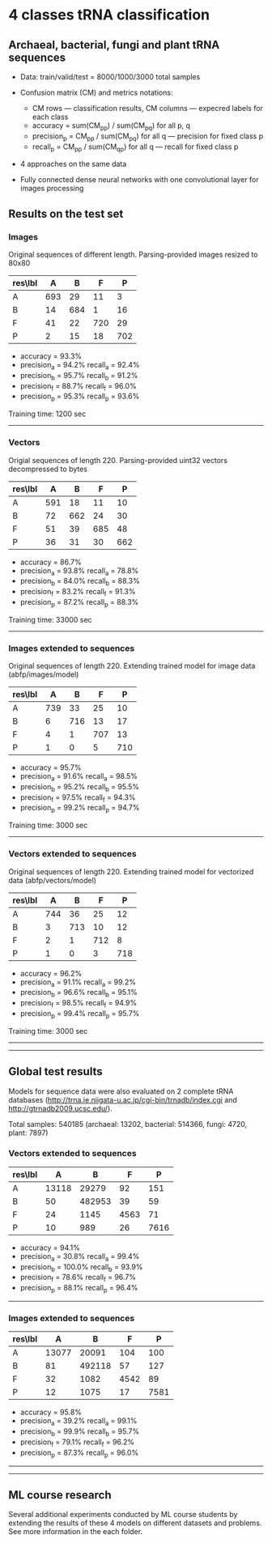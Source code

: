 # 4 classes tRNA classification

## Archaeal, bacterial, fungi and plant tRNA sequences

 * Data: train/valid/test = 8000/1000/3000 total samples

 * Confusion matrix (CM) and metrics notations:

   * CM rows — classification results, CM columns — expecred labels for each class
   * accuracy = sum(CM<sub>pp</sub>) / sum(CM<sub>pq</sub>) for all p, q 
   * precision<sub>p</sub> = CM<sub>pp</sub> / sum(CM<sub>pq</sub>) for all q — precision for fixed class p
   * recall<sub>p</sub> = CM<sub>pp</sub> / sum(CM<sub>qp</sub>) for all q — recall for fixed class p

 * 4 approaches on the same data
 * Fully connected dense neural networks with one convolutional layer for images processing

## Results on the test set
  
### Images 

Original sequences of different length. Parsing-provided images resized to 80x80


| res\lbl | A   | B   | F   | P   |
|---------|-----|-----|-----|-----|
| A       | 693 | 29  | 11  | 3   |
| B       | 14  | 684 | 1   | 16  |
| F       | 41  | 22  | 720 | 29  |
| P       | 2   | 15  | 18  | 702 |

   * accuracy = 93.3%
   * precision<sub>a</sub> = 94.2%        recall<sub>a</sub> = 92.4%
   * precision<sub>b</sub> = 95.7%        recall<sub>b</sub> = 91.2%
   * precision<sub>f</sub> = 88.7%        recall<sub>f</sub> = 96.0%
   * precision<sub>p</sub> = 95.3%        recall<sub>p</sub> = 93.6%

Training time: 1200 sec
   
---------------------------------------------------------------------------------  

### Vectors

Origial sequences of length 220. Parsing-provided uint32 vectors decompressed to bytes


| res\lbl | A   | B   | F   | P   |
|---------|-----|-----|-----|-----|
| A       | 591 | 18  | 11  | 10  |
| B       | 72  | 662 | 24  | 30  |
| F       | 51  | 39  | 685 | 48  |
| P       | 36  | 31  | 30  | 662 |

   * accuracy = 86.7%
   * precision<sub>a</sub> = 93.8%        recall<sub>a</sub> = 78.8%
   * precision<sub>b</sub> = 84.0%        recall<sub>b</sub> = 88.3%
   * precision<sub>f</sub> = 83.2%        recall<sub>f</sub> = 91.3%
   * precision<sub>p</sub> = 87.2%        recall<sub>p</sub> = 88.3%

Training time: 33000 sec

--------------------------------------------------------------------------------- 

### Images extended to sequences

Original sequences of length 220. Extending trained model for image data (abfp/images/model)


| res\lbl | A   | B   | F   | P   |
|---------|-----|-----|-----|-----|
| A       | 739 | 33  | 25  | 10  |
| B       | 6   | 716 | 13  | 17  |
| F       | 4   | 1   | 707 | 13  |
| P       | 1   | 0   | 5   | 710 |

   * accuracy = 95.7%
   * precision<sub>a</sub> = 91.6%        recall<sub>a</sub> = 98.5%
   * precision<sub>b</sub> = 95.2%        recall<sub>b</sub> = 95.5%
   * precision<sub>f</sub> = 97.5%        recall<sub>f</sub> = 94.3%
   * precision<sub>p</sub> = 99.2%        recall<sub>p</sub> = 94.7%

Training time: 3000 sec

--------------------------------------------------------------------------------- 

### Vectors extended to sequences

Original sequences of length 220. Extending trained model for vectorized data (abfp/vectors/model)


| res\lbl | A   | B   | F   | P   |
|---------|-----|-----|-----|-----|
| A       | 744 | 36  | 25  | 12  |
| B       | 3   | 713 | 10  | 12  |
| F       | 2   | 1   | 712 | 8   |
| P       | 1   | 0   | 3   | 718 |

   * accuracy = 96.2%
   * precision<sub>a</sub> = 91.1%        recall<sub>a</sub> = 99.2%
   * precision<sub>b</sub> = 96.6%        recall<sub>b</sub> = 95.1%
   * precision<sub>f</sub> = 98.5%        recall<sub>f</sub> = 94.9%
   * precision<sub>p</sub> = 99.4%        recall<sub>p</sub> = 95.7%

Training time: 3000 sec

---------------------------------------------------------------------------------
---------------------------------------------------------------------------------

## Global test results

Models for sequence data were also evaluated on 2 complete tRNA databases (http://trna.ie.niigata-u.ac.jp/cgi-bin/trnadb/index.cgi and http://gtrnadb2009.ucsc.edu/).

Total samples: 540185 (archaeal: 13202, bacterial: 514366, fungi: 4720, plant: 7897)


### Vectors extended to sequences

| res\lbl 	| A     | B   	  | F   	| P    |
|---------	|-------|--------|------|------|
| A       	| 13118 | 29279  | 92  	| 151  |
| B       	| 50    | 482953 | 39   | 59   |
| F       	| 24    | 1145   | 4563	| 71   |
| P       	| 10    | 989    | 26  	| 7616 |

   * accuracy = 94.1%
   * precision<sub>a</sub> = 30.8%        recall<sub>a</sub> = 99.4%
   * precision<sub>b</sub> = 100.0%       recall<sub>b</sub> = 93.9%
   * precision<sub>f</sub> = 78.6%        recall<sub>f</sub> = 96.7%
   * precision<sub>p</sub> = 88.1%        recall<sub>p</sub> = 96.4%
   
---------------------------------------------------------------------------------

### Images extended to sequences

| res\lbl | A     | B   	| F    | P    |
|---------|-------|--------|------|------|
| A       | 13077 | 20091  | 104  | 100  |
| B       | 81  	| 492118 | 57   | 127  |
| F       | 32   	| 1082   | 4542 | 89   |
| P       | 12    | 1075   | 17   | 7581 |

   * accuracy = 95.8%
   * precision<sub>a</sub> = 39.2%        recall<sub>a</sub> = 99.1%
   * precision<sub>b</sub> = 99.9%        recall<sub>b</sub> = 95.7%
   * precision<sub>f</sub> = 79.1%        recall<sub>f</sub> = 96.2%
   * precision<sub>p</sub> = 87.3%        recall<sub>p</sub> = 96.0%
   
---------------------------------------------------------------------------------
---------------------------------------------------------------------------------

## ML course research

Several additional experiments conducted by ML course students by extending the results of these 4 models on different datasets and problems. See more information in the each folder.
